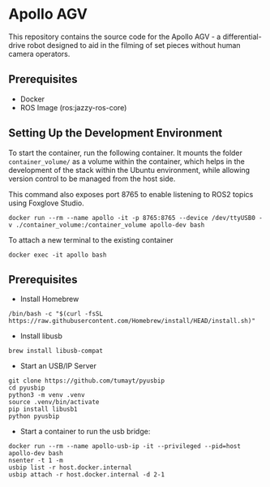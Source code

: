 # Apollo AGV

This repository contains the source code for the Apollo AGV - a differential-drive robot designed to aid in the filming of set pieces without human camera operators.

## Prerequisites

- Docker
- ROS Image (ros:jazzy-ros-core)

## Setting Up the Development Environment

To start the container, run the following container. It mounts the folder `container_volume/` as a volume within the container, which helps in the development of the stack within the Ubuntu environment, while allowing version control to be managed from the host side.

This command also exposes port 8765 to enable listening to ROS2 topics using Foxglove Studio.

```
docker run --rm --name apollo -it -p 8765:8765 --device /dev/ttyUSB0 -v ./container_volume:/container_volume apollo-dev bash
```

To attach a new terminal to the existing container

```
docker exec -it apollo bash
```

## Prerequisites

- Install Homebrew
```
/bin/bash -c "$(curl -fsSL https://raw.githubusercontent.com/Homebrew/install/HEAD/install.sh)"
```

- Install libusb

```
brew install libusb-compat 
```

- Start an USB/IP Server

```
git clone https://github.com/tumayt/pyusbip
cd pyusbip
python3 -m venv .venv
source .venv/bin/activate
pip install libusb1
python pyusbip
```

- Start a container to run the usb bridge:

```
docker run --rm --name apollo-usb-ip -it --privileged --pid=host apollo-dev bash
nsenter -t 1 -m
usbip list -r host.docker.internal
usbip attach -r host.docker.internal -d 2-1
```



